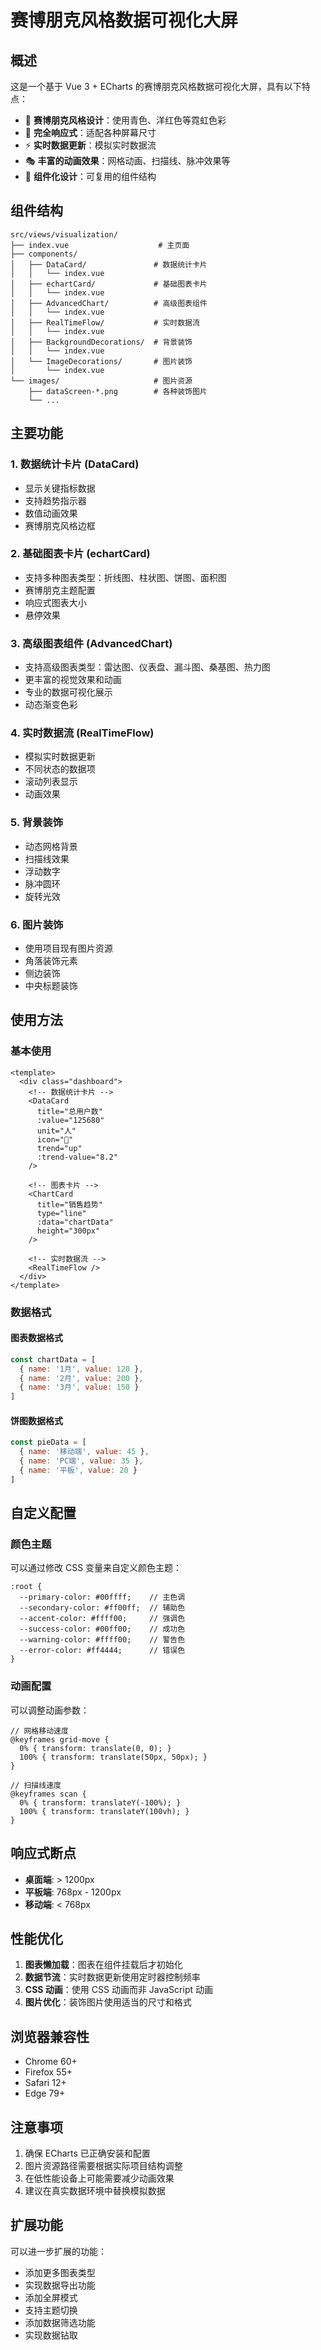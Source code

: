 # 赛博朋克风格数据可视化大屏

## 概述

这是一个基于 Vue 3 + ECharts 的赛博朋克风格数据可视化大屏，具有以下特点：

- 🎨 **赛博朋克风格设计**：使用青色、洋红色等霓虹色彩
- 📱 **完全响应式**：适配各种屏幕尺寸
- ⚡ **实时数据更新**：模拟实时数据流
- 🎭 **丰富的动画效果**：网格动画、扫描线、脉冲效果等
- 🧩 **组件化设计**：可复用的组件结构

## 组件结构

```
src/views/visualization/
├── index.vue                    # 主页面
├── components/
│   ├── DataCard/               # 数据统计卡片
│   │   └── index.vue
│   ├── echartCard/             # 基础图表卡片
│   │   └── index.vue
│   ├── AdvancedChart/          # 高级图表组件
│   │   └── index.vue
│   ├── RealTimeFlow/           # 实时数据流
│   │   └── index.vue
│   ├── BackgroundDecorations/  # 背景装饰
│   │   └── index.vue
│   └── ImageDecorations/       # 图片装饰
│       └── index.vue
└── images/                     # 图片资源
    ├── dataScreen-*.png        # 各种装饰图片
    └── ...
```

## 主要功能

### 1. 数据统计卡片 (DataCard)
- 显示关键指标数据
- 支持趋势指示器
- 数值动画效果
- 赛博朋克风格边框

### 2. 基础图表卡片 (echartCard)
- 支持多种图表类型：折线图、柱状图、饼图、面积图
- 赛博朋克主题配置
- 响应式图表大小
- 悬停效果

### 3. 高级图表组件 (AdvancedChart)
- 支持高级图表类型：雷达图、仪表盘、漏斗图、桑基图、热力图
- 更丰富的视觉效果和动画
- 专业的数据可视化展示
- 动态渐变色彩

### 4. 实时数据流 (RealTimeFlow)
- 模拟实时数据更新
- 不同状态的数据项
- 滚动列表显示
- 动画效果

### 5. 背景装饰
- 动态网格背景
- 扫描线效果
- 浮动数字
- 脉冲圆环
- 旋转光效

### 6. 图片装饰
- 使用项目现有图片资源
- 角落装饰元素
- 侧边装饰
- 中央标题装饰

## 使用方法

### 基本使用

```vue
<template>
  <div class="dashboard">
    <!-- 数据统计卡片 -->
    <DataCard 
      title="总用户数" 
      :value="125680" 
      unit="人"
      icon="👥"
      trend="up"
      :trend-value="8.2"
    />
    
    <!-- 图表卡片 -->
    <ChartCard 
      title="销售趋势" 
      type="line"
      :data="chartData"
      height="300px"
    />
    
    <!-- 实时数据流 -->
    <RealTimeFlow />
  </div>
</template>
```

### 数据格式

#### 图表数据格式
```javascript
const chartData = [
  { name: '1月', value: 120 },
  { name: '2月', value: 200 },
  { name: '3月', value: 150 }
]
```

#### 饼图数据格式
```javascript
const pieData = [
  { name: '移动端', value: 45 },
  { name: 'PC端', value: 35 },
  { name: '平板', value: 20 }
]
```

## 自定义配置

### 颜色主题
可以通过修改 CSS 变量来自定义颜色主题：

```less
:root {
  --primary-color: #00ffff;    // 主色调
  --secondary-color: #ff00ff;  // 辅助色
  --accent-color: #ffff00;     // 强调色
  --success-color: #00ff00;    // 成功色
  --warning-color: #ffff00;    // 警告色
  --error-color: #ff4444;      // 错误色
}
```

### 动画配置
可以调整动画参数：

```less
// 网格移动速度
@keyframes grid-move {
  0% { transform: translate(0, 0); }
  100% { transform: translate(50px, 50px); }
}

// 扫描线速度
@keyframes scan {
  0% { transform: translateY(-100%); }
  100% { transform: translateY(100vh); }
}
```

## 响应式断点

- **桌面端**: > 1200px
- **平板端**: 768px - 1200px  
- **移动端**: < 768px

## 性能优化

1. **图表懒加载**：图表在组件挂载后才初始化
2. **数据节流**：实时数据更新使用定时器控制频率
3. **CSS 动画**：使用 CSS 动画而非 JavaScript 动画
4. **图片优化**：装饰图片使用适当的尺寸和格式

## 浏览器兼容性

- Chrome 60+
- Firefox 55+
- Safari 12+
- Edge 79+

## 注意事项

1. 确保 ECharts 已正确安装和配置
2. 图片资源路径需要根据实际项目结构调整
3. 在低性能设备上可能需要减少动画效果
4. 建议在真实数据环境中替换模拟数据

## 扩展功能

可以进一步扩展的功能：

- 添加更多图表类型
- 实现数据导出功能
- 添加全屏模式
- 支持主题切换
- 添加数据筛选功能
- 实现数据钻取
